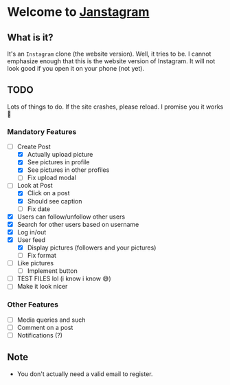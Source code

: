 # Welcome to [Janstagram](https://janstagram.vercel.app/login?redirectTo=%2F)

## What is it?

It's an `Instagram` clone (the website version). Well, it tries to be. I cannot emphasize enough that this is the website version of Instagram. It will not look good if you open it on your phone (not yet).

## TODO

Lots of things to do. If the site crashes, please reload. I promise you it works 🙂

### Mandatory Features

- [ ] Create Post
  - [x] Actually upload picture
  - [x] See pictures in profile
  - [x] See pictures in other profiles
  - [ ] Fix upload modal
- [ ] Look at Post
  - [x] Click on a post
  - [x] Should see caption
  - [ ] Fix date
- [x] Users can follow/unfollow other users
- [x] Search for other users based on username
- [x] Log in/out
- [x] User feed
  - [x] Display pictures (followers and your pictures)
  - [ ] Fix format
- [ ] Like pictures
  - [ ] Implement button
- [ ] TEST FILES lol (i know i know 😅)
- [ ] Make it look nicer

### Other Features

- [ ] Media queries and such
- [ ] Comment on a post
- [ ] Notifications (?)

## Note

- You don't actually need a valid email to register.
